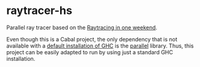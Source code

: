 # raytracer-hs

Parallel ray tracer based on the [Raytracing in one weekend](https://raytracing.github.io/books/RayTracingInOneWeekend.html).

Even though this is a Cabal project, the only dependency that is not available with a [default installation of GHC](https://downloads.haskell.org/ghc/8.10.2/docs/html/users_guide/8.10.2-notes.html#included-libraries) is the [parallel] library. 
Thus, this project can be easily adapted to run by using just a standard GHC installation.

[parallel]: https://hackage.haskell.org/package/parallel
